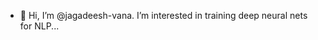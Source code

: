 - 👋 Hi, I’m @jagadeesh-vana.  I’m interested in training deep neural nets for NLP...

<!---
jagadeesh-vana/jagadeesh-vana is a ✨ special ✨ repository because its `README.md` (this file) appears on your GitHub profile.
You can click the Preview link to take a look at your changes.
--->
